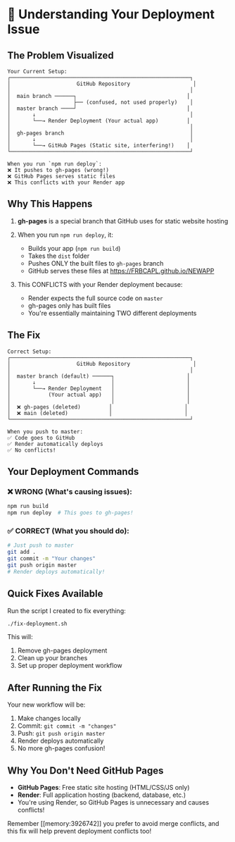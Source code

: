 # 🎯 Understanding Your Deployment Issue

## The Problem Visualized

```
Your Current Setup:
┌─────────────────────────────────────────────────────────┐
│                     GitHub Repository                    │
│                                                         │
│  main branch ──────┐                                   │
│                    ├── (confused, not used properly)    │
│  master branch ────┘                                   │
│       ↓                                                 │
│       └──→ Render Deployment (Your actual app)         │
│                                                         │
│  gh-pages branch                                        │
│       ↓                                                 │
│       └──→ GitHub Pages (Static site, interfering!)    │
└─────────────────────────────────────────────────────────┘

When you run `npm run deploy`:
❌ It pushes to gh-pages (wrong!)
❌ GitHub Pages serves static files
❌ This conflicts with your Render app
```

## Why This Happens

1. **gh-pages** is a special branch that GitHub uses for static website hosting
2. When you run `npm run deploy`, it:
   - Builds your app (`npm run build`)
   - Takes the `dist` folder
   - Pushes ONLY the built files to `gh-pages` branch
   - GitHub serves these files at https://FRBCAPL.github.io/NEWAPP

3. This CONFLICTS with your Render deployment because:
   - Render expects the full source code on `master`
   - gh-pages only has built files
   - You're essentially maintaining TWO different deployments

## The Fix

```
Correct Setup:
┌─────────────────────────────────────────────────────────┐
│                     GitHub Repository                    │
│                                                         │
│  master branch (default) ──────┐                       │
│       ↓                        │                       │
│       └──→ Render Deployment   │                       │
│            (Your actual app)   │                       │
│                                │                       │
│  ❌ gh-pages (deleted)         │                       │
│  ❌ main (deleted)             │                       │
└─────────────────────────────────────────────────────────┘

When you push to master:
✅ Code goes to GitHub
✅ Render automatically deploys
✅ No conflicts!
```

## Your Deployment Commands

### ❌ WRONG (What's causing issues):
```bash
npm run build
npm run deploy  # This goes to gh-pages!
```

### ✅ CORRECT (What you should do):
```bash
# Just push to master
git add .
git commit -m "Your changes"
git push origin master
# Render deploys automatically!
```

## Quick Fixes Available

Run the script I created to fix everything:
```bash
./fix-deployment.sh
```

This will:
1. Remove gh-pages deployment
2. Clean up your branches
3. Set up proper deployment workflow

## After Running the Fix

Your new workflow will be:
1. Make changes locally
2. Commit: `git commit -m "changes"`
3. Push: `git push origin master`
4. Render deploys automatically
5. No more gh-pages confusion!

## Why You Don't Need GitHub Pages

- **GitHub Pages**: Free static site hosting (HTML/CSS/JS only)
- **Render**: Full application hosting (backend, database, etc.)
- You're using Render, so GitHub Pages is unnecessary and causes conflicts!

Remember [[memory:3926742]] you prefer to avoid merge conflicts, and this fix will help prevent deployment conflicts too!